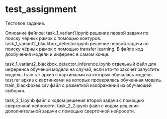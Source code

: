 # test_assignment
Тестовое задание.

Описание файлов:
task_1_variant1.ipynb  решение первой задачи по поиску чёрных рамок с помощью контуров.
task_1_variant2_blackbox_detector.ipynb    решение первой задачи по поиску чёрных рамок с помощью transfer learning. В файле код дообучения модели и инференс в самом конце.

task_1_variant2_blackbox_detector_inference.ipynb  отдельный файл для инференса обученой модели на случай, если кто-то захочет запустить модель.
train.rar  архив с картинками на которых обучалась модель.
test.rar   архив с картинками на которых проверялась обученная модель.
train_blackboxes.csv  файл с разметкой изображений из обучающей выборки.

task_2_1.ipynb  файл с кодом решения второй задачи с помощью сверточной нейросети.
task_2_2.ipynb  файл с кодом решения дополнительной задачи с помощью сверточной нейросети.
